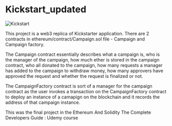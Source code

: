 # Kickstart_updated

![Kickstart](https://user-images.githubusercontent.com/79961524/164913045-b8f7482c-1c31-4b36-abeb-07bd412be3bc.png)

This project is a web3 replica of Kickstarter application.
There are 2 contracts in ethereum/contract/Campaign.sol file - Campaign and Campaign factory.

The Campaign contract essentially describes what a campaign is, who is the manager of the campaign, how much ether is stored in the campaign contract, who all donated to the campaign, how many requests a manager has added to the campaign to withdraw money, how many approvers have approved the request and whether the request is finalized or not.

The CampaignFactory contract is sort of a manager for the campaign contract as the user invokes a transaction on the CampaignFactory contract to deploy an instance of a camapign on the blockchain and it records the address of that campaign instance.

This was the final project in the Ethereum And Solidity The Complete Developers Guide : Udemy course
